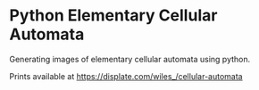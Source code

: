 # Python Elementary Cellular Automata

Generating images of elementary cellular automata using python.

Prints available at https://displate.com/wiles_/cellular-automata
